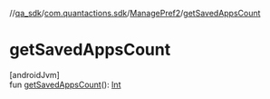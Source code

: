 //[qa_sdk](../../../index.md)/[com.quantactions.sdk](../index.md)/[ManagePref2](index.md)/[getSavedAppsCount](get-saved-apps-count.md)

# getSavedAppsCount

[androidJvm]\
fun [getSavedAppsCount](get-saved-apps-count.md)(): [Int](https://kotlinlang.org/api/latest/jvm/stdlib/kotlin/-int/index.html)
